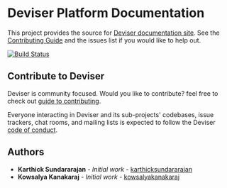 # Deviser Platform Documentation
This project provides the source for [Deviser documentation site](https://www.deviser.io/docs/guide/intro.html). See the [Contributing Guide](CONTRIBUTING.md) and the issues list if you would like to help out.

[![Build Status](https://dev.azure.com/deviserplatform/deviser.io/_apis/build/status/deviserplatform.docs?branchName=master)](https://dev.azure.com/deviserplatform/deviser.io/_build/latest?definitionId=5&branchName=master)

## Contribute to Deviser
Deviser is community focused. Would you like to contribute? feel free to check out [guide to contributing](CONTRIBUTING.md).

Everyone interacting in Deviser and its sub-projects' codebases, issue trackers, chat rooms, and mailing lists is expected to follow the Deviser [code of conduct](https://www.deviser.io/codeofconduct).

## Authors

* **Karthick Sundararajan** - *Initial work* - [karthicksundararajan](https://github.com/karthicksundararajan)
* **Kowsalya Kanakaraj** - *Initial work* - [kowsalyakanakaraj](https://github.com/kowsalyakanakaraj)
